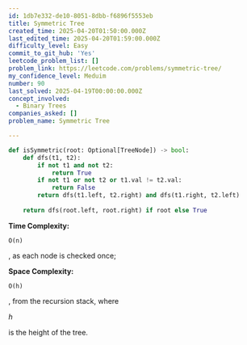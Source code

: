 ```yaml
---
id: 1db7e332-de10-8051-8dbb-f6896f5553eb
title: Symmetric Tree
created_time: 2025-04-20T01:50:00.000Z
last_edited_time: 2025-04-20T01:59:00.000Z
difficulty_level: Easy
commit_to_git_hub: 'Yes'
leetcode_problem_list: []
problem_link: https://leetcode.com/problems/symmetric-tree/
my_confidence_level: Meduim
number: 90
last_solved: 2025-04-19T00:00:00.000Z
concept_involved:
  - Binary Trees
companies_asked: []
problem_name: Symmetric Tree

---
```


```python
def isSymmetric(root: Optional[TreeNode]) -> bool:
    def dfs(t1, t2):
        if not t1 and not t2:
            return True
        if not t1 or not t2 or t1.val != t2.val:
            return False
        return dfs(t1.left, t2.right) and dfs(t1.right, t2.left)
    
    return dfs(root.left, root.right) if root else True

```

**Time Complexity:**

```plain text
O(n)
```

, as each node is checked once;

**Space Complexity:**

```plain text
O(h)
```

, from the recursion stack, where

*h*

is the height of the tree.
